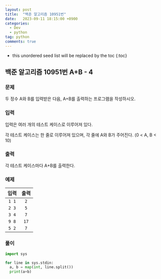 ```yaml
---
layout: post
title:  "백준 알고리즘 10951번"
date:   2023-09-11 18:15:00 +0900
categories: 
  - Dev
  - python
tag: python
comments: true
---
```


* this unordered seed list will be replaced by the toc
{:toc}

## 백준 알고리즘 10951번 A+B - 4

### 문제

두 정수 A와 B를 입력받은 다음, A+B를 출력하는 프로그램을 작성하시오.

### 입력

입력은 여러 개의 테스트 케이스로 이루어져 있다.  

각 테스트 케이스는 한 줄로 이루어져 있으며, 각 줄에 A와 B가 주어진다. (0 < A, B < 10)

### 출력

각 테스트 케이스마다 A+B를 출력한다.

### 예제

| 입력 | 출력 |
| :--: | :--: |
| `1 1` | `2` |
| `2 3` | `5` |
| `3 4` | `7` |
| `9 8` | `17` |
| `5 2` | `7` |

### 풀이

```py
import sys

for line in sys.stdin:
  a, b = map(int, line.split())
  print(a+b)
```
